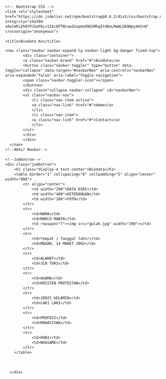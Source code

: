 <!doctype html>
<html lang="en">
  <head>
    <!-- Required meta tags -->
    <meta charset="utf-8">
    <meta name="viewport" content="width=device-width, initial-scale=1, shrink-to-fit=no">

    <!-- Bootstrap CSS -->
    <link rel="stylesheet" href="https://cdn.jsdelivr.net/npm/bootstrap@4.6.2/dist/css/bootstrap.min.css" integrity="sha384-xOolHFLEh07PJGoPkLv1IbcEPTNtaed2xpHsD9ESMhqIYd0nLMwNLD69Npy4HI+N" crossorigin="anonymous">

    <title>Biodata Ku</title>
  </head>
  <body>
    <!--Navbar-->

    <nav class="navbar navbar-expand-lg navbar-light bg-danger fixed-top">
            <div class="container">
            <a class="navbar-brand" href="#">Biodata</a>
            <button class="navbar-toggler" type="button" data-toggle="collapse" data-target="#navbarNav" aria-controls="navbarNav" aria-expanded="false" aria-label="Toggle navigation">
            <span class="navbar-toggler-icon"></span>
            </button>
            <div class="collapse navbar-collapse" id="navbarNav">
            <ul class="navbar-nav">
                <li class="nav-item active">
                <a class="nav-link" href="#">Home</a>
                </li>
                <li class="nav-item">
                <a class="nav-link" href="#">Contact</a>
                </li>
            </ul>
            </div>
            </div>
      </nav>
    <!--Akhir Navbar-->
    
    <!--Jumbotron-->
    <div class="jumbotron">
        <h1 class="display-4 text-center">Biodata</h1>
        <table border="1" cellspacing="0" cellpadding="5" align="center" width="800">
            <tr align="center">
                <td width="200">DATA DIRI</td>
                <td width="400">KETERANGAN</td>
                <td width="200">FOTO</td>
            </tr>
            <tr>
                <td>NAMA</td>
                <td>MARCO MANIK</td>
                <td rowspan="7"><img src="gwlah.jpg" width="200"></td>
            </tr>
            <tr>
                <td>Tempat / Tanggal lahir</td>
                <td>MEDAN, 14 MARET 2002</td>
            </tr>
            <tr>
                <td>ALAMAT</td>
                <td>JLN TURI</td>
            </tr>
            <tr>
                <td>AGAMA</td>
                <td>KRISTEN PROTESTAN</td>
            </tr>
            <tr>
                <td>JENIS KELAMIN</td>
                <td>LAKI LAKI</td>
            </tr>
            <tr>
                <td>PROFESI</td>
                <td>MAHASISWA</td>
            </tr>
            <tr>
                <td>HOBI</td>
                <td>NGEGAME</td>
            </tr>
        </table>

        
        
      </div>
  </body>
</html>
